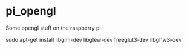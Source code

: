 # pi_opengl
Some opengl stuff on the raspberry pi


sudo apt-get install libglm-dev libglew-dev freeglut3-dev libglfw3-dev
